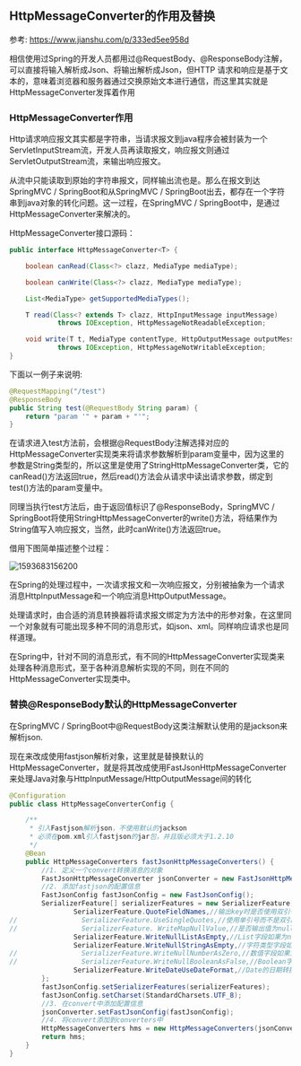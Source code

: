 ## HttpMessageConverter的作用及替换

参考: https://www.jianshu.com/p/333ed5ee958d



相信使用过Spring的开发人员都用过@RequestBody、@ResponseBody注解，可以直接将输入解析成Json、将输出解析成Json，但HTTP 请求和响应是基于文本的，意味着浏览器和服务器通过交换原始文本进行通信，而这里其实就是HttpMessageConverter发挥着作用

### HttpMessageConverter作用

Http请求响应报文其实都是字符串，当请求报文到java程序会被封装为一个ServletInputStream流，开发人员再读取报文，响应报文则通过ServletOutputStream流，来输出响应报文。

从流中只能读取到原始的字符串报文，同样输出流也是。那么在报文到达SpringMVC / SpringBoot和从SpringMVC / SpringBoot出去，都存在一个字符串到java对象的转化问题。这一过程，在SpringMVC / SpringBoot中，是通过HttpMessageConverter来解决的。

HttpMessageConverter接口源码：

```java
public interface HttpMessageConverter<T> {

    boolean canRead(Class<?> clazz, MediaType mediaType);

    boolean canWrite(Class<?> clazz, MediaType mediaType);

    List<MediaType> getSupportedMediaTypes();

    T read(Class<? extends T> clazz, HttpInputMessage inputMessage)
            throws IOException, HttpMessageNotReadableException;

    void write(T t, MediaType contentType, HttpOutputMessage outputMessage)
            throws IOException, HttpMessageNotWritableException;
}
```

下面以一例子来说明:

```java
@RequestMapping("/test")
@ResponseBody
public String test(@RequestBody String param) {
    return "param '" + param + "'";
}
```

在请求进入test方法前，会根据@RequestBody注解选择对应的HttpMessageConverter实现类来将请求参数解析到param变量中，因为这里的参数是String类型的，所以这里是使用了StringHttpMessageConverter类，它的canRead()方法返回true，然后read()方法会从请求中读出请求参数，绑定到test()方法的param变量中。

同理当执行test方法后，由于返回值标识了@ResponseBody，SpringMVC / SpringBoot将使用StringHttpMessageConverter的write()方法，将结果作为String值写入响应报文，当然，此时canWrite()方法返回true。

借用下图简单描述整个过程：

![1593683156200](C:\Users\22819\Documents\刘的-代码笔记\日记\20-07-02\1593683156200.png)

在Spring的处理过程中，一次请求报文和一次响应报文，分别被抽象为一个请求消息HttpInputMessage和一个响应消息HttpOutputMessage。

处理请求时，由合适的消息转换器将请求报文绑定为方法中的形参对象，在这里同一个对象就有可能出现多种不同的消息形式，如json、xml。同样响应请求也是同样道理。

在Spring中，针对不同的消息形式，有不同的HttpMessageConverter实现类来处理各种消息形式，至于各种消息解析实现的不同，则在不同的HttpMessageConverter实现类中。

### 替换@ResponseBody默认的HttpMessageConverter

在SpringMVC / SpringBoot中@RequestBody这类注解默认使用的是jackson来解析json.

现在来改成使用fastjson解析对象，这里就是替换默认的HttpMessageConverter，就是将其改成使用FastJsonHttpMessageConverter来处理Java对象与HttpInputMessage/HttpOutputMessage间的转化

```java
@Configuration
public class HttpMessageConverterConfig {

    /**
     * 引入Fastjson解析json，不使用默认的jackson
     * 必须在pom.xml引入fastjson的jar包，并且版必须大于1.2.10
     */
    @Bean
    public HttpMessageConverters fastJsonHttpMessageConverters() {
        //1. 定义一个convert转换消息的对象
        FastJsonHttpMessageConverter jsonConverter = new FastJsonHttpMessageConverter();
        //2. 添加fastjson的配置信息
        FastJsonConfig fastJsonConfig = new FastJsonConfig();
        SerializerFeature[] serializerFeatures = new SerializerFeature[]{
                SerializerFeature.QuoteFieldNames,//输出key时是否使用双引号,默认为true
//                SerializerFeature.UseSingleQuotes,//使用单引号而不是双引号,默认为false,
//                SerializerFeature. WriteMapNullValue,//是否输出值为null的字段,默认为false
                SerializerFeature.WriteNullListAsEmpty,//List字段如果为null,输出为[],而非null
                SerializerFeature.WriteNullStringAsEmpty,//字符类型字段如果为null,输出为"",而非null
//                SerializerFeature.WriteNullNumberAsZero,//数值字段如果为null,输出为0,而非null
//                SerializerFeature.WriteNullBooleanAsFalse,//Boolean字段如果为null,输出为false,而非null
                SerializerFeature.WriteDateUseDateFormat,//Date的日期转换器
        };
        fastJsonConfig.setSerializerFeatures(serializerFeatures);
        fastJsonConfig.setCharset(StandardCharsets.UTF_8);
        //3. 在convert中添加配置信息
        jsonConverter.setFastJsonConfig(fastJsonConfig);
        //4. 将convert添加到converters中
        HttpMessageConverters hms = new HttpMessageConverters(jsonConverter);
        return hms;
    }
}
```

